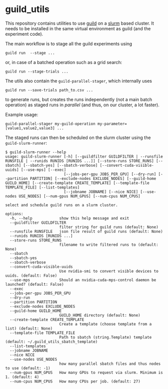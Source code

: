# guild_utils

This repository contains utilities to use [guild](https://guild.ai/) on a [slurm](https://slurm.schedmd.com/) based
cluster.  It needs to be installed in the same virtual environment as
guild (and the experiment code).

The main workflow is to stage all the guild experiments using
```
guild run  --stage ...
```

or, in case of a batched operation such as a grid search:
```
guild run --stage-trials ...
```

The utils also contain the `guild-parallel-stager`, which internally uses
```
guild run --save-trials path_to.csv ...
```
to generate runs, but creates the runs independently (not a main batch operation) as staged runs in *parallel* (and thus, on our cluster, a lot faster).

Example usage:
```
guild-parallel-stager my-guild-operation my-parameter=[value1,value2,value3] ...
```

The staged runs can then be scheduled on the slurm cluster using the `guild-slurm-runner`:

```
$ guild-slurm-runner --help
usage: guild-slurm-runner [-h] [--guildfilter GUILDFILTER | --runsfile RUNSFILE | --runids RUNIDS [RUNIDS ...]] [--store-runs STORE_RUNS] [--sbatch] [--sbatch-yes] [--sbatch-verbose] [--convert-cuda-visible-uuids] [--use-mps] [--exec]
                          [--jobs-per-gpu JOBS_PER_GPU] [--dry-run] [--partition PARTITION] [--exclude-nodes EXCLUDE_NODES] [--guild-home GUILD_HOME] [--create-template CREATE_TEMPLATE] [--template-file TEMPLATE_FILE] [--list-templates]
                          [--jobname JOBNAME] [--nice NICE] [--use-nodes USE_NODES] [--num-gpus NUM_GPUS] [--num-cpus NUM_CPUS]

select and schedule guild runs on a slurm cluster.

options:
  -h, --help            show this help message and exit
  --guildfilter GUILDFILTER
                        filter string for guild runs (default: None)
  --runsfile RUNSFILE   json file result of guild runs (default: None)
  --runids RUNIDS [RUNIDS ...]
  --store-runs STORE_RUNS
                        filename to write filtered runs to (default: None)
  --sbatch
  --sbatch-yes
  --sbatch-verbose
  --convert-cuda-visible-uuids
                        Use nvidia-smi to convert visible devices to uuids. (default: False)
  --use-mps             Should an nvidia-cuda-mps-control daemon be launched? (default: False)
  --exec
  --jobs-per-gpu JOBS_PER_GPU
  --dry-run
  --partition PARTITION
  --exclude-nodes EXCLUDE_NODES
  --guild-home GUILD_HOME
                        GUILD_HOME directory (default: None)
  --create-template CREATE_TEMPLATE
                        Create a template (choose template from a list) (default: None)
  --template-file TEMPLATE_FILE
                        Path to sbatch (string.Template) template (default: ~/.guild_utils_sbatch_template)
  --list-templates
  --jobname JOBNAME
  --nice NICE
  --use-nodes USE_NODES
                        how many parallel sbatch files and thus nodes to use (default: -1)
  --num-gpus NUM_GPUS   How many GPUs to request via slurm. Minimum is 1. (default: 4)
  --num-cpus NUM_CPUS   How many CPUs per job. (default: 27)

```
